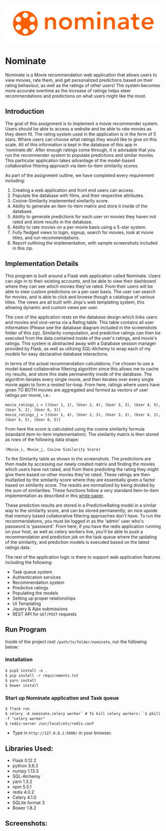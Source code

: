 ![Alt text](/nominate/static/images/logo.png?raw=true "Logo")

# Nominate
Nominate is a Movie recommendation web application that allows users to view movies, rate them, and get personalized predictions
based on their rating behaviour, as well as the ratings of other users! The system becomes more accurate overtime as
the increase of ratings helps steer recommendations and predictions on what users might like the most.

## Introduction

The goal of this assignment is to implement a movie recommender system. Users should be able to access a website
and be able to rate movies as they deem fit. The rating system used in the application is in the form of 5 stars. Where
users can choose what ratings they would like to give on this scale. All of this information is kept in the database of
this app in 'nominate.db'. After enough ratings come through, it is advisable that you run the recommender system to
populate predictions and similar movies. This particular application takes advantage of the model-based collaborative 
filtering approach via item-to-item similarity scores.

As part of the assignment outline, we have completed every requirement including:

1) Creating a web application and front end users can access.
2) Populate the database with films, and their respective attributes.
3) Cosine-Similarity implemented similarity score.
4) Ability to generate an item-to-item matrix and store it inside of the database.
5) Ability to generate predictions for each user on movies they haven not rated and store results in the database.
6) Ability to rate movies on a per-movie basis using a 5-star system.
7) Fully fledged views to login, signup, search for movies, look at movie titles, and run recommendations.
5) Report outlining the implementation, with sample screenshots included in this zip.

## Implementation Details

This program is built around a Flask web application called Nominate. Users can sign in to their existing accounts, and
be able to view their dashboard where they can see which movies they've rated. From their users will be able to view
custom predictions on a per-user basis. The user can search for movies, and is able to click and browse though a 
catalogue of various titles. The views are all built with Jinja's web templating system, this allowing dynamic and
custom views per user. 

The core of the application rests on the database design which links users and movies and vice-versa via a Rating table. 
This table contains all user information (Please see the database diagram included in the screenshots folder of this 
zip). Similarity computation, and predictive ratings can then be executed from the data contained inside of the user's
ratings, and movie's ratings. This system is abstracted away with a Database session manager provided by Flask, as well 
as utilizing SQL-Alchemy to wrap each of my models for easy declarative database interactions.

In terms of the actual recommendation calculations; I've chosen to use a model-based collaborative filtering algorithm
since this allows me to cache my results, and store this state permanently inside of the database. The algorithm 
iterates every single movie, and then iterates over every single movie again to form a nested for-loop. From here, 
ratings where users have given TO BOTH movies are aggregated and formed as vectors of user ratings per movie, i.e.:
 
```
movie_ratings_i = [(User 1, 1), (User 2, 4), (User 3, 3), (User 4, 5), (User 5, 2), (User 6, 3)]
movie_ratings_j = [(User 1, 4), (User 2, 3), (User 3, 3), (User 4, 1), (User 5, 5), (User 6, 5)]
```
 
From here the score is calculated using the cosine similarity formula  (standard item-to-item implementation). The 
similarity matrix is then stored as rows of the following data shape:

`(Movie_i, Movie_j, Cosine Similarity Score)`

To the Similarity table as shown in the screenshots. The predictions are then made by accessing our newly created matrix
and finding the movies which users have not rated, and from there predicting the rating they might give them based on 
other movies they've rated. These ratings are then multiplied by the similarity score where they are essentially given
a factor based on similarity score. The results are normalized by being divided by the sum of similarities. These
functions follow a very standard item-to-item implementation as described in this [white paper](http://files.grouplens.org/papers/www10_sarwar.pdf).

These prediction results are stored in a PredictiveRating model in a similar way to the similarity score, and can be
stored permanently; an nice upside that memory based collaborative filtering approaches don't have. To run the 
recommendations, you must be logged in as the 'admin' user who's password is 'password'. From here, if you have the
redis application running on your host, as well as celery workers live, you'll be able to push a recommendation and 
prediction job on the task queue where the updating of the similarity, and prediction models is executed based on the 
latest ratings data.

The rest of the application logic is there to support web application features including the following:

- Task queue system
- Authentication services
- Recommendation system
- Predictive ratings
- Populating the models
- Setting up proper relationships
- UI Templating
- Jquery & Ajax submissions
- REST API for `GET/POST` requests

## Run Program

Inside of the project root `/path/to/folder/nominate`, run the following below:

### Installation

```
$ pip3 install -e .
$ pip install -r requirements.txt
$ yarn install
$ bower install
```

### Start up Nominate application and Task queue

```
$ flask run
$ celery -A nominate.celery worker` # To kill celery workers: `$ pkill -f "celery worker"
$ redis-server /usr/local/etc/redis.conf
```

- Type in `http://127.0.0.1:5000/` in your browser.

## Libraries Used:

- Flask 0.12.2
- python 3.6.3
- numpy 1.13.3
- SQL-Alchemy
- yarn 1.3.2
- npm 5.5.1
- redis 4.0.2
- Celery 4.1.0
- SQLite format 3
- Bower 1.8.2

## Screenshots:
